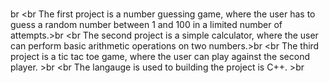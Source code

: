 <br This repository contains the projects I created for the virtual internship on Codsoft.>br
<br The first project is a number guessing game, where the user has to guess a random number between 1 and 100 in a limited number of attempts.>br
<br The second project is a simple calculator, where the user can perform basic arithmetic operations on two numbers.>br
<br The third project is a tic tac toe game, where the user can play against the second  player. >br
<br The langauge is used to building the project is C++. >br
